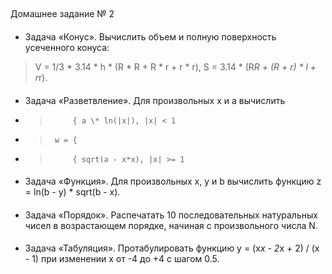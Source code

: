 ##
Домашнее задание № 2


####
- Задача «Конус». Вычислить объем и полную поверхность усеченного конуса:
> V = 1/3 * 3.14 * h * (R * R + R * r + r * r),
> S = 3.14 * (R*R + (R + r) * l + r*r).


####
- Задача «Разветвление». Для произвольных x и a вычислить
- >          { a \* ln(|x|), |x| < 1
- >      w = {
- >          { sqrt(a - x*x), |x| >= 1


####
- Задача «Функция». Для произвольных x, y и b вычислить функцию z = ln(b - y) * sqrt(b - x).



####
- Задача «Порядок». Распечатать 10 последовательных натуральных чисел в возрастающем порядке, начиная с
произвольного числа N.


####
- Задача «Табуляция». Протабулировать функцию y = (x*x - 2*x + 2) / (x - 1) при изменении x от -4 до +4 с шагом 0.5. 
